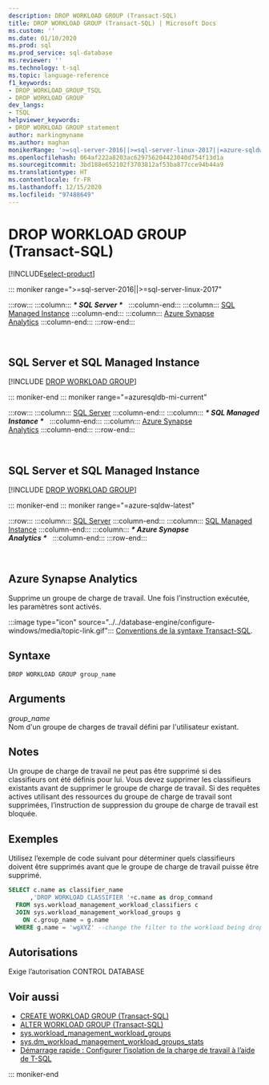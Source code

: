 ```yaml
---
description: DROP WORKLOAD GROUP (Transact-SQL)
title: DROP WORKLOAD GROUP (Transact-SQL) | Microsoft Docs
ms.custom: ''
ms.date: 01/10/2020
ms.prod: sql
ms.prod_service: sql-database
ms.reviewer: ''
ms.technology: t-sql
ms.topic: language-reference
f1_keywords:
- DROP_WORKLOAD_GROUP_TSQL
- DROP WORKLOAD GROUP
dev_langs:
- TSQL
helpviewer_keywords:
- DROP WORKLOAD GROUP statement
author: markingmyname
ms.author: maghan
monikerRange: '>=sql-server-2016||>=sql-server-linux-2017||=azure-sqldw-latest||=azuresqldb-mi-current'
ms.openlocfilehash: 064af222a8203ac629756204423040d754f13d1a
ms.sourcegitcommit: 3bd188e652102f3703812af53ba877cce94b44a9
ms.translationtype: HT
ms.contentlocale: fr-FR
ms.lasthandoff: 12/15/2020
ms.locfileid: "97488649"
---
```

# <a name="drop-workload-group-transact-sql"></a>DROP WORKLOAD GROUP (Transact-SQL)

[!INCLUDE[select-product](../../includes/select-product.md)]

::: moniker range=">=sql-server-2016||>=sql-server-linux-2017"

:::row:::
    :::column:::
        **_\* SQL Server \*_** &nbsp;
    :::column-end:::
    :::column:::
        [SQL Managed Instance](drop-workload-group-transact-sql.md?view=azuresqldb-mi-current)
    :::column-end:::
    :::column:::
        [Azure Synapse<br />Analytics](drop-workload-group-transact-sql.md?view=azure-sqldw-latest)
    :::column-end:::
:::row-end:::

&nbsp;

## <a name="sql-server-and-sql-managed-instance"></a>SQL Server et SQL Managed Instance

[!INCLUDE [DROP WORKLOAD GROUP](../../includes/drop-workload-group.md)]
  
::: moniker-end
::: moniker range="=azuresqldb-mi-current"

:::row:::
    :::column:::
        [SQL Server](drop-workload-group-transact-sql.md?view=sql-server-ver15&preserve-view=true)
    :::column-end:::
    :::column:::
        **_\* SQL Managed Instance \*_** &nbsp;
    :::column-end:::
    :::column:::
        [Azure Synapse<br />Analytics](drop-workload-group-transact-sql.md?view=azure-sqldw-latest)
    :::column-end:::
:::row-end:::

&nbsp;

##  <a name="sql-server-and-sql-managed-instance"></a>SQL Server et SQL Managed Instance

[!INCLUDE [DROP WORKLOAD GROUP](../../includes/drop-workload-group.md)]

::: moniker-end
::: moniker range="=azure-sqldw-latest"

:::row:::
    :::column:::
        [SQL Server](drop-workload-group-transact-sql.md?view=sql-server-ver15&preserve-view=true)
    :::column-end:::
    :::column:::
        [SQL Managed Instance](drop-workload-group-transact-sql.md?view=azuresqldb-mi-current)
    :::column-end:::
    :::column:::
        **_\* Azure Synapse<br />Analytics \*_** &nbsp;
    :::column-end:::
:::row-end:::

&nbsp;

## <a name="azure-synapse-analytics"></a>Azure Synapse Analytics 

Supprime un groupe de charge de travail.  Une fois l’instruction exécutée, les paramètres sont activés.

:::image type="icon" source="../../database-engine/configure-windows/media/topic-link.gif"::: [Conventions de la syntaxe Transact-SQL](../../t-sql/language-elements/transact-sql-syntax-conventions-transact-sql.md).

## <a name="syntax"></a>Syntaxe

```syntaxsql
DROP WORKLOAD GROUP group_name  
```

## <a name="arguments"></a>Arguments

*group_name*  
Nom d'un groupe de charges de travail défini par l'utilisateur existant.

## <a name="remarks"></a>Notes

Un groupe de charge de travail ne peut pas être supprimé si des classifieurs ont été définis pour lui.  Vous devez supprimer les classifieurs existants avant de supprimer le groupe de charge de travail.  Si des requêtes actives utilisant des ressources du groupe de charge de travail sont supprimées, l’instruction de suppression du groupe de charge de travail est bloquée.

## <a name="examples"></a>Exemples

Utilisez l’exemple de code suivant pour déterminer quels classifieurs doivent être supprimés avant que le groupe de charge de travail puisse être supprimé.

```sql
SELECT c.name as classifier_name
      ,'DROP WORKLOAD CLASSIFIER '+c.name as drop_command
  FROM sys.workload_management_workload_classifiers c
  JOIN sys.workload_management_workload_groups g
    ON c.group_name = g.name
  WHERE g.name = 'wgXYZ' --change the filter to the workload being dropped
```

## <a name="permissions"></a>Autorisations

Exige l’autorisation CONTROL DATABASE

## <a name="see-also"></a>Voir aussi

- [CREATE WORKLOAD GROUP &#40;Transact-SQL&#41;](../../t-sql/statements/create-workload-group-transact-sql.md)
- [ALTER WORKLOAD GROUP &#40;Transact-SQL&#41;](../../t-sql/statements/alter-workload-group-transact-sql.md)
- [sys.workload_management_workload_groups](../../relational-databases/system-catalog-views/sys-workload-management-workload-groups-transact-sql.md)
- [sys.dm_workload_management_workload_groups_stats](../../relational-databases/system-dynamic-management-views/sys-dm-workload-management-workload-group-stats-transact-sql.md)
- [Démarrage rapide : Configurer l’isolation de la charge de travail à l’aide de T-SQL](/azure/sql-data-warehouse/quickstart-configure-workload-isolation-tsql)

::: moniker-end
